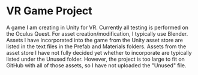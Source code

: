 # VR Game Project
A game I am creating in Unity for VR. Currently all testing is performed on the Oculus Quest. For asset creation/modification, I typically use Blender. Assets I have incorporated into the game from the Unity asset store are listed in the text files in the Prefab and Materials folders. Assets from the asset store I have not fully decided yet whether to incorporate are typically listed under the Unused folder. However, the project is too large to fit on GitHub with all of those assets, so I have not uploaded the "Unused" file.
